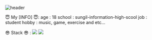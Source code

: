 ![header](https://capsule-render.vercel.app/api?type=waving&height=300&text=I%20wanna%20be%20with%20you%20🧡)

😇 My [INFO] 😇:
  age : 18
  school : sungil-information-high-scool
  job : student
  hobby : music, game, exercise and etc...


😎 Stack 😎 :
  <img src="https://img.shields.io/badge/Python-3776AB?style=flat-square&logo=Python&logoColor=white"/>
  <img src="https://img.shields.io/badge/Lua-#2C2D72?style=flat-square&logo=Lua&logoColor=white"/>
  
